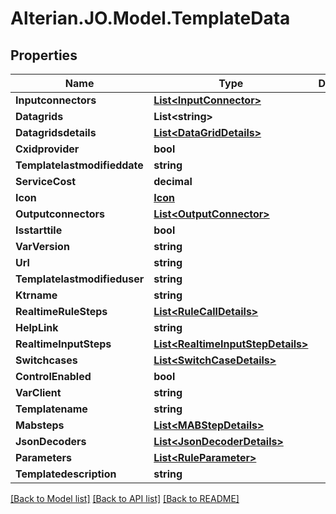 # Alterian.JO.Model.TemplateData

## Properties

Name | Type | Description | Notes
------------ | ------------- | ------------- | -------------
**Inputconnectors** | [**List&lt;InputConnector&gt;**](InputConnector.md) |  | [optional] 
**Datagrids** | **List&lt;string&gt;** |  | [optional] 
**Datagridsdetails** | [**List&lt;DataGridDetails&gt;**](DataGridDetails.md) |  | [optional] 
**Cxidprovider** | **bool** |  | [optional] 
**Templatelastmodifieddate** | **string** |  | [optional] 
**ServiceCost** | **decimal** |  | [optional] 
**Icon** | [**Icon**](Icon.md) |  | [optional] 
**Outputconnectors** | [**List&lt;OutputConnector&gt;**](OutputConnector.md) |  | [optional] 
**Isstarttile** | **bool** |  | [optional] 
**VarVersion** | **string** |  | [optional] 
**Url** | **string** |  | [optional] 
**Templatelastmodifieduser** | **string** |  | [optional] 
**Ktrname** | **string** |  | [optional] 
**RealtimeRuleSteps** | [**List&lt;RuleCallDetails&gt;**](RuleCallDetails.md) |  | [optional] 
**HelpLink** | **string** |  | [optional] 
**RealtimeInputSteps** | [**List&lt;RealtimeInputStepDetails&gt;**](RealtimeInputStepDetails.md) |  | [optional] 
**Switchcases** | [**List&lt;SwitchCaseDetails&gt;**](SwitchCaseDetails.md) |  | [optional] 
**ControlEnabled** | **bool** |  | [optional] 
**VarClient** | **string** |  | [optional] 
**Templatename** | **string** |  | [optional] 
**Mabsteps** | [**List&lt;MABStepDetails&gt;**](MABStepDetails.md) |  | [optional] 
**JsonDecoders** | [**List&lt;JsonDecoderDetails&gt;**](JsonDecoderDetails.md) |  | [optional] 
**Parameters** | [**List&lt;RuleParameter&gt;**](RuleParameter.md) |  | [optional] 
**Templatedescription** | **string** |  | [optional] 

[[Back to Model list]](../README.md#documentation-for-models) [[Back to API list]](../README.md#documentation-for-api-endpoints) [[Back to README]](../README.md)

